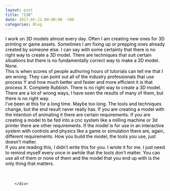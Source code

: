 ```yaml
---
layout: post
title: "238"
date: 2017-05-22 00:00:00 -700
categories: Blog
---
```


<div class="blog-content">
				<div class="paragraph"><span><span style="color:rgb(0, 0, 0)">I work on 3D models almost every day. Often I am creating new ones for 3D printing or game assets. Sometimes I am fixing up or prepping ones already created by someone else. I can say with some certainty that there is no right way to create a 3D model. There are techniques that suit certain situations but there is no fundamentally correct way to make a 3D model. None.</span></span><br><span></span><span><span style="color:rgb(0, 0, 0)">This is when scores of people authoring hours of tutorials can tell me that I am wrong. They can point out all of the industry professionals that use process Y and how much better and faster and more efficient it is that process X. Complete Rubbish. There is no right way to create a 3D model. There are a lot of wrong ways, I have seen the results of many of them, but there is no right way.</span></span><br><span></span><span><span style="color:rgb(0, 0, 0)">I&rsquo;ve been at this for a long time. Maybe too long. The tools and techniques change, but the end result never really has. If you are creating a model with the intention of animating it there are certain requirements. If you are creating a model to be fed into a cnc system like a milling machine or 3d printer there are other requirements. If the model is for use in an interactive system with controls and physics like a game or simulation there are, again, different requirements. How you build the model, the tools you use, just doesn&rsquo;t matter. </span></span><br><span></span><span><span style="color:rgb(0, 0, 0)">If you are reading this, I didn&rsquo;t write this for you. I wrote it for me. I just need to remind myself every once in awhile that the tools don&rsquo;t matter. You can use all of them or none of them and the model that you end up with is the only thing that matters. </span></span><br><span></span><br>&#8203;</div>

		</div>
        